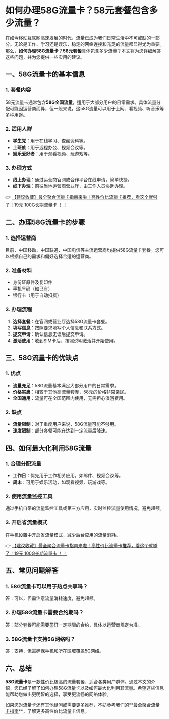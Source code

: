 # 如何办理58G流量卡？58元套餐包含多少流量？

在如今移动互联网高速发展的时代，流量已成为我们日常生活中不可或缺的一部分。无论是工作、学习还是娱乐，稳定的网络连接和充足的流量都显得尤为重要。那么，**如何办理58G流量卡**？**58元套餐**具体包含多少流量？本文将为您详细解答这些问题，并为您提供一些实用的建议。

## 一、58G流量卡的基本信息

### 1. 套餐内容
58元流量卡通常包含**58G全国流量**，适用于大部分用户的日常需求。具体流量分配可能因运营商而异，但一般来说，这58G流量可以用于上网、看视频、听音乐等多种用途。

### 2. 适用人群
- **学生党**：用于在线学习、查阅资料等。
- **上班族**：用于远程办公、视频会议等。
- **娱乐爱好者**：用于观看视频、玩游戏等。

### 3. 办理方式
- **线上办理**：通过运营商官网或合作平台在线申请，简单快捷。
- **线下办理**：前往当地运营商营业厅，由工作人员协助办理。

👉 [【建议收藏】最全聚合流量卡指南来啦！高性价比流量卡推荐，看这个就够了！19元 100G长期流量卡 ！！](https://bit.ly/Liuliangka)

## 二、办理58G流量卡的步骤

### 1. 选择运营商
目前，中国移动、中国联通、中国电信等主流运营商均提供58G流量卡套餐。您可以根据自己的需求和偏好选择合适的运营商。

### 2. 准备材料
- 身份证原件及复印件
- 手机号码（如已有）
- 银行卡（用于自动扣费）

### 3. 办理流程
1. **选择套餐**：在官网或营业厅选择58G流量卡套餐。
2. **填写信息**：按照要求填写个人信息和联系方式。
3. **提交申请**：确认信息无误后提交申请。
4. **激活使用**：收到SIM卡后，按照说明激活并开始使用。

## 三、58G流量卡的优缺点

### 1. 优点
- **流量充足**：58G流量基本满足大部分用户的日常需求。
- **价格实惠**：相较于其他高流量套餐，58元的价格非常亲民。
- **全国通用**：流量可在全国范围内使用，无需担心漫游费用。

### 2. 缺点
- **流量限制**：对于重度用户来说，58G流量可能不够用。
- **速度限制**：部分套餐可能在达到一定流量后降速。

## 四、如何最大化利用58G流量

### 1. 合理分配流量
- **工作日**：优先用于工作相关应用，如邮件、视频会议等。
- **周末**：可用于娱乐活动，如观看视频、玩游戏等。

### 2. 使用流量监控工具
通过手机自带的流量监控工具或第三方应用，实时监控流量使用情况，避免超额。

### 3. 开启省流量模式
在手机设置中开启省流量模式，减少后台应用的流量消耗。

👉 [【建议收藏】最全聚合流量卡指南来啦！高性价比流量卡推荐，看这个就够了！19元 100G长期流量卡 ！！](https://bit.ly/Liuliangka)

## 五、常见问题解答

### 1. 58G流量卡可以用于热点共享吗？
答：可以，但需注意流量消耗速度，避免超额。

### 2. 办理58G流量卡需要合约期吗？
答：部分套餐可能需要签订一定期限的合约，具体以运营商规定为准。

### 3. 58G流量卡支持5G网络吗？
答：支持，但需确保手机和所在区域覆盖5G网络。

## 六、总结

**58G流量卡**是一款性价比极高的流量套餐，适合各类用户群体。通过本文的介绍，您已经了解了如何办理58G流量卡以及如何最大化利用其流量。希望这些信息能帮助您做出更明智的选择，享受更流畅的网络体验。

如果您对流量卡还有其他疑问或需要更多推荐，不妨参考我们的**[最全聚合流量卡指南](https://bit.ly/Liuliangka)**，了解更多高性价比流量卡信息。